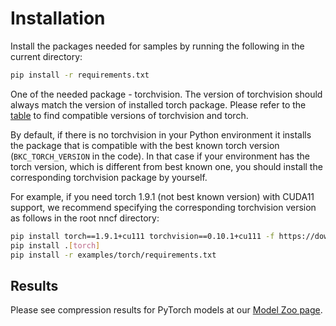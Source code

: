 # Installation

Install the packages needed for samples by running the following in the current directory:

```bash
pip install -r requirements.txt
```

One of the needed package - torchvision.
The version of torchvision should always match the version of installed torch package. Please refer to the [table](https://github.com/pytorch/pytorch/wiki/PyTorch-Versions#domain-version-compatibility-matrix-for-pytorch) to find compatible versions of torchvision and torch.

By default, if there is no torchvision in your Python environment it installs the package that is compatible with
the best known torch version (`BKC_TORCH_VERSION` in the code). In that case if your environment has the torch version,
which is different from best known one, you should install the corresponding torchvision package by yourself.

For example, if you need torch 1.9.1 (not best known version) with CUDA11 support, we recommend specifying the
corresponding torchvision version as follows in the root nncf directory:

```bash
pip install torch==1.9.1+cu111 torchvision==0.10.1+cu111 -f https://download.pytorch.org/whl/torch_stable.html
pip install .[torch]
pip install -r examples/torch/requirements.txt
```

## Results

Please see compression results for PyTorch models at our [Model Zoo page](../../docs/ModelZoo.md#pytorch).
